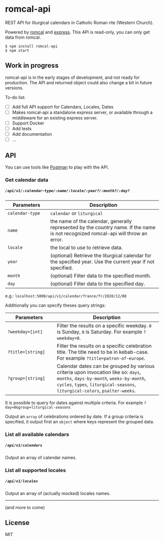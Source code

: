 # romcal-api

REST API for liturgical calendars in Catholic Roman rite (Western Church).

Powered by [romcal](https://github.com/romcal/romcal) and [express](https://github.com/expressjs/express). This API is read-only, you can only get data from romcal.

```
$ npm install romcal-api
$ npm start
```

## Work in progress

romcal-api is in the early stages of development, and not ready for production. The API and returned object could also change a bit in future versions.

To-do list:
+ [ ] Add full API support for Calendars, Locales, Dates
+ [ ] Makes romcal-api a standalone express server, or available through a middleware for an existing express server.
+ [ ] Support Docker
+ [ ] Add tests
+ [ ] Add documentation
+ [ ] ...

## API

You can use tools like [Postman](https://www.getpostman.com/) to play with the API.

### Get calendar data
##### `/api/v1/:calendar-type/:name/:locale/:year?/:month?/:day?`

| &nbsp;&nbsp;&nbsp;&nbsp;Parameters&nbsp;&nbsp;&nbsp;&nbsp; | Description |
|-----------------|----------------------------|
| `calendar-type` | `calendar` or `liturgical` |
| `name` | the name of the calendar, generally represented by the country name. If the name is not recognized romcal-api will throw an error. |
| `locale` | the local to use to retrieve data. |
| `year` | (optional) Retrieve the liturgical calendar for the specified year. Use the current year if not specified. |
| `month` | (optional) Filter data to the specified month. |
| `day` | (optional) Filter data to the specified day. |

e.g.: `localhost:5000/api/v1/calendar/france/fr/2020/12/08`

Additionally you can specify theses query strings:

| &nbsp;&nbsp;&nbsp;&nbsp;&nbsp;&nbsp;Parameters&nbsp;&nbsp;&nbsp;&nbsp;&nbsp;&nbsp;&nbsp; | Description |
|-----------------|----------------------------|
| `?weekday=[int]` | Filter the results on a specific weekday. `0` is Sunday, `6` is Saturday. For example `?weekday=0`. |
| `?title=[string]` | Filter the results on a specific celebration title. The title need to be in kebab-case. For example `?title=patron-of-europe`. |
| `?group=[string]` | Calendar dates can be grouped by various criteria upon invocation like so: `days`, `months`, `days-by-month`, `weeks-by-month`, `cycles`, `types`, `liturgical-seasons`, `liturgical-colors`, `psalter-weeks`. |

It is possible to query for dates against multiple criteria. For example `?day=0&group=liturgical-seasons`

Output an `array` of celebrations ordered by date. If a group criteria is specified, it output first an `object` where keys represent the grouped data.

### List all available calendars
##### `/api/v1/calendars`

Output an array of calendar names.

### List all supported locales
##### `/api/v1/locales`

Output an array of (actually mocked) locales names.

---

(and more to come)

## License

MIT
